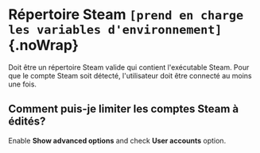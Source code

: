 # Répertoire Steam `[prend en charge les variables d'environnement]`{.noWrap}

Doit être un répertoire Steam valide qui contient l'exécutable Steam. Pour que le compte Steam soit détecté, l'utilisateur doit être connecté au moins une fois.

## Comment puis-je limiter les comptes Steam à édités?

Enable **Show advanced options** and check **User accounts** option.
